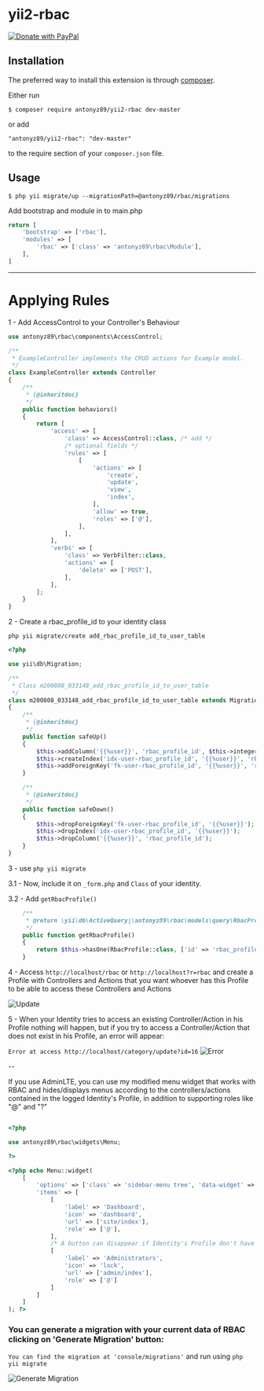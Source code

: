 yii2-rbac
============

<a href="https://www.paypal.com/cgi-bin/webscr?cmd=_s-xclick&hosted_button_id=YATHVT293SXDL&source=url">
  <img src="https://www.paypalobjects.com/en_US/i/btn/btn_donate_LG.gif" alt="Donate with PayPal" />
</a>

Installation
------------

The preferred way to install this extension is through [composer](http://getcomposer.org/download/).

Either run

```
$ composer require antonyz89/yii2-rbac dev-master
```

or add

```
"antonyz89/yii2-rbac": "dev-master"
```

to the require section of your `composer.json` file.

Usage
-----

```
$ php yii migrate/up --migrationPath=@antonyz89/rbac/migrations
```

Add bootstrap and module in to main.php

```php
return [
    'bootstrap' => ['rbac'],
    'modules' => [
        'rbac' => ['class' => 'antonyz89\rbac\Module'],
    ],
]
```

---

# Applying Rules

1 - Add AccessControl to your Controller's Behaviour

```php
use antonyz89\rbac\components\AccessControl;

/**
 * ExampleController implements the CRUD actions for Example model.
 */
class ExampleController extends Controller
{
    /**
     * {@inheritdoc}
     */
    public function behaviors()
    {
        return [
            'access' => [
                'class' => AccessControl::class, /* add */
                /* optional fields */
                'rules' => [
                    [
                        'actions' => [
                            'create',
                            'update',
                            'view',
                            'index',
                        ],
                        'allow' => true,
                        'roles' => ['@'],
                    ],
                ],
            ],
            'verbs' => [
                'class' => VerbFilter::class,
                'actions' => [
                    'delete' => ['POST'],
                ],
            ],
        ];
    }
}
````

2 - Create a rbac_profile_id to your identity class

`php yii migrate/create add_rbac_profile_id_to_user_table`

```php
<?php

use yii\db\Migration;

/**
 * Class m200808_033148_add_rbac_profile_id_to_user_table
 */
class m200808_033148_add_rbac_profile_id_to_user_table extends Migration
{
    /**
     * {@inheritdoc}
     */
    public function safeUp()
    {
        $this->addColumn('{{%user}}', 'rbac_profile_id', $this->integer()->notNull()->after('id'));
        $this->createIndex('idx-user-rbac_profile_id', '{{%user}}', 'rbac_profile_id');
        $this->addForeignKey('fk-user-rbac_profile_id', '{{%user}}', 'rbac_profile_id', '{{%rbac_profile}}', 'id', 'CASCADE', 'CASCADE');
    }

    /**
     * {@inheritdoc}
     */
    public function safeDown()
    {
        $this->dropForeignKey('fk-user-rbac_profile_id', '{{%user}}');
        $this->dropIndex('idx-user-rbac_profile_id', '{{%user}}');
        $this->dropColumn('{{%user}}', 'rbac_profile_id');
    }
}
```

3 - use `php yii migrate`

3.1 - Now, include it on `_form.php` and `Class` of your identity.

3.2 - Add `getRbacProfile()`

```php
    /**
     * @return \yii\db\ActiveQuery|\antonyz89\rbac\models\query\RbacProfileQuery
     */
    public function getRbacProfile()
    {
        return $this->hasOne(RbacProfile::class, ['id' => 'rbac_profile_id']);
    }
```

4 - Access `http://localhost/rbac` or `http://localhost?r=rbac` and create a Profile with Controllers and Actions that 
you want whoever has this Profile to be able to access these Controllers and Actions

![Update](images/update.png)

5 - When your Identity tries to access an existing Controller/Action in his Profile nothing will happen, 
but if you try to access a Controller/Action that does not exist in his Profile, an error will appear:

`Error at access http://localhost/category/update?id=16`
![Error](images/error.png)

--

If you use AdminLTE, you can use my modified menu widget that works with RBAC and hides/displays menus according 
to the controllers/actions contained in the logged Identity's Profile, in addition to supporting roles like "@" and "?"

```php

<?php

use antonyz89\rbac\widgets\Menu;

?>

<?php echo Menu::widget(
    [
        'options' => ['class' => 'sidebar-menu tree', 'data-widget' => 'tree'],
        'items' => [
            [
                'label' => 'Dashboard',
                'icon' => 'dashboard',
                'url' => ['site/index'],
                'role' => ['@'],
            ],
            /* A button can disappear if Identity's Profile don't have this Controller and Action */
            [
                'label' => 'Administrators',
                'icon' => 'lock',
                'url' => ['admin/index'],
                'role' => ['@']
            ]
        ]
    ]
); ?>
```

### You can generate a migration with your current data of RBAC clicking on 'Generate Migration' button:

`You can find the migration at 'console/migrations'` and run using `php yii migrate`

![Generate Migration](images/generate-migration.png)




